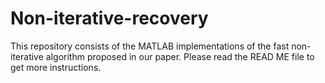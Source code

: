 # Non-iterative-recovery
This repository consists of the MATLAB implementations of the fast non-iterative algorithm proposed in our paper. Please read the READ ME file to get more instructions.
